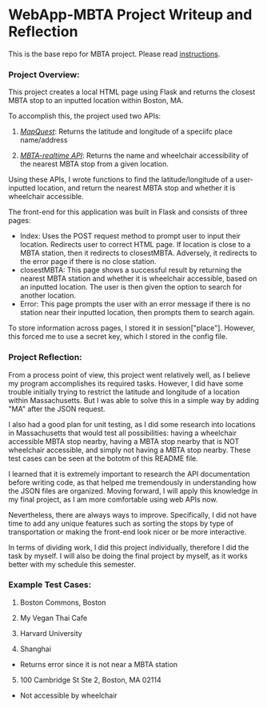 # WebApp-MBTA Project Writeup and Reflection

 This is the base repo for MBTA project. Please read [instructions](instructions.md). 

### **Project Overview:**

This project creates a local HTML page using Flask and returns the closest MBTA stop to an inputted location within Boston, MA. 

To accomplish this, the project used two APIs: 
1) [*MapQuest*](https://developer.mapquest.com/documentation/geocoding-api/address/get/): Returns the latitude and longitude of a speciifc place name/address

2) [*MBTA-realtime API*](https://api-v3.mbta.com/docs/swagger/index.html): Returns the name and wheelchair accessibility of the nearest MBTA stop from a given location. 

Using these APIs, I wrote functions to find the latitude/longitude of a user-inputted location, and return the nearest MBTA stop and whether it is wheelchair accessible.

The front-end for this application was built in Flask and consists of three pages: 

* Index: Uses the POST request method to prompt user to input their location. Redirects user to correct HTML page. If location is close to a MBTA station, then it redirects to closestMBTA. Adversely, it redirects to the error page if there is no close station.
* closestMBTA: This page shows a successful result by returning the nearest MBTA station and whether it is wheelchair accessible, based on an inputted location. The user is then given the option to search for another location.
* Error: This page prompts the user with an error message if there is no station near their inputted location, then prompts them to search again.

To store information across pages, I stored it in session["place"]. However, this forced me to use a secret key, which I stored in the config file.

### **Project Reflection:**

From a process point of view, this project went relatively well, as I believe my program accomplishes its required tasks. However, I did have some trouble initially trying to restrict the latitude and longitude of a location within Massachusetts. But I was able to solve this in a simple way by adding "MA" after the JSON request. 

I also had a good plan for unit testing, as I did some research into locations in Massachusetts that would test all possibilities: having a wheelchair accessible MBTA stop nearby, having a MBTA stop nearby that is NOT wheelchair accessible, and simply not having a MBTA stop nearby. These test cases can be seen at the bototm of this README file.

I learned that it is extremely important to research the API documentation before writing code, as that helped me tremendously in understanding how the JSON files are organized. Moving forward, I will apply this knowledge in my final project, as I am more comfortable using web APIs now. 

Nevertheless, there are always ways to improve. Specifically, I did not have time to add any unique features such as sorting the stops by type of transportation or making the front-end look nicer or be more interactive. 

In terms of dividing work, I did this project individually, therefore I did the task by myself. I will also be doing the final project by myself, as it works better with my schedule this semester. 


### **Example Test Cases:** ###

1. Boston Commons, Boston

2. My Vegan Thai Cafe

3. Harvard University

4. Shanghai
- Returns error since it is not near a MBTA station

5. 100 Cambridge St Ste 2, Boston, MA 02114
- Not accessible by wheelchair